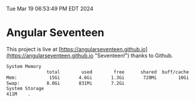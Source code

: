 Tue Mar 19 06:53:49 PM EDT 2024

# Angular Seventeen


This project is live at [https://angularseventeen.github.io](https://angularseventeen.github.io "Seventeen!") thanks to Github.

```bash
System Memory
               total        used        free      shared  buff/cache   available
Mem:            15Gi       4.6Gi       1.3Gi       720Mi        10Gi        10Gi
Swap:          8.0Gi       831Mi       7.2Gi
System Storage
411M	.

